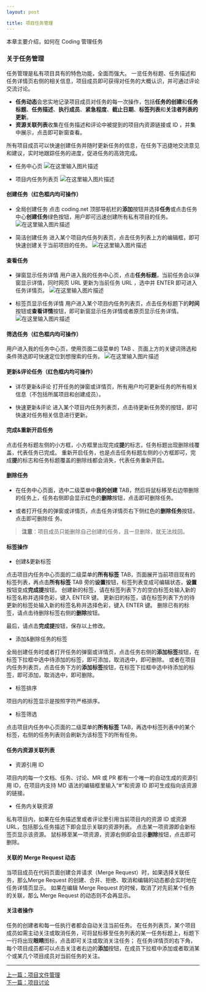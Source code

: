 ```yaml
---
layout: post

title: 项目任务管理
---
```


本章主要介绍，如何在 Coding 管理任务

### 关于任务管理

任务管理是私有项目具有的特色功能，全面而强大。
一览任务标题、任务描述和任务详情页右侧的相关信息，项目成员即可获得对任务的大概认识，并可通过评论交流讨论。


  - **任务动态**会忠实地记录项目成员对任务的每一次操作，包括**任务的创建**和**任务标题**、**任务描述**、**执行成员**、**紧急程度**、**截止日期**、**标签列表**和**关注者列表的更新**。
  - **资源关联列表**收集在任务描述和评论中被提到的项目内资源链接或 ID ，并集中展示，点击即可新窗查看。

所有项目成员可以快速创建任务并随时更新任务的信息，在任务下迅捷地交流意见和建议，实时地跟踪任务的进度，促进任务的高效完成。

 - 任务中心页
![在这里输入图片描述][1]

 - 项目内任务列表页
![在这里输入图片描述][2]

#### 创建任务（红色框内均可操作）
 - 全局创建任务
点击 coding.net 顶部导航栏的**添加**按钮并选择**任务**或点击任务中心**创建任务**绿色按钮，用户即可迅速创建所有私有项目的任务。
![在这里输入图片描述][3]

 - 简洁创建任务
进入某个项目内任务列表页，点击任务列表上方的编辑框，即可快速创建关于当前项目的任务。
![在这里输入图片描述][4]

#### 查看任务
 - 弹窗显示任务详情
用户进入我的任务中心页，点击**任务标题**，当前任务会以弹窗显示详情，同时网页 URL 更新为当前任务 URL ，选中并 ENTER 即可进入任务详情页。
![在这里输入图片描述][5]

 - 标签页显示任务详情
用户进入某个项目内任务列表页，点击任务标题下的**时间**按钮或**查看详情**按钮，即可新窗显示任务详情或者原页显示任务详情。
![在这里输入图片描述][6]

#### 筛选任务（红色框内均可操作）
用户进入我的任务中心页，使用页面二级菜单的 TAB 、页面上方的关键词筛选和条件筛选即可快速定位到想搜索的任务。
![在这里输入图片描述][7]

#### 更新&评论任务（红色框内均可操作）
 - 详尽更新&评论
打开任务的弹窗或详情页，所有用户均可更新任务的所有相关信息（不包括所属项目和创建成员）。

 - 快速更新&评论
进入某个项目内任务列表页，点击待更新任务旁的按钮，即可快速对任务相关信息进行更新。

#### 完成&重新开启任务
点击任务标题左侧的小方框，小方框里出现完成**提**的标志，任务标题出现删除线覆盖，代表任务已完成。
重新开启任务，也是点击任务标题左侧的小方框即可，完成**提**的标志和任务标题覆盖的删除线都会消失，代表任务重新开启。

#### 删除任务
 - 在任务中心页面，选中二级菜单中**我的创建** TAB，然后将鼠标移至右边带删除的任务上，任务右侧即会显示红色的**删除**按钮，点击即可删除任务。

 - 或者打开任务的弹窗或详情页，点击任务详情页右下侧红色的**删除任务**按钮，点击即可删除任
务。

 > **注意**：项目成员只能删除自己创建的任务，且一旦删除，就无法找回。

#### 标签操作

 - 创建&更新标签

点击项目内任务中心页面的二级菜单的**所有标签** TAB，页面展开当前项目现有的标签列表，再点击**所有标签** TAB 旁的**设置**按钮，标签列表变成可编辑状态，**设置**按钮变成**完成提**按钮。
创建新的标签，请在标签列表下方的空白标签处输入新的标签名称并选择色彩，键入 ENTER 键。
更新旧的标签，请在标签列表下方的待更新的标签处输入新的标签名称并选择色彩，键入 ENTER 键。
删除已有的标签，请点击待删除标签右侧的**删除**按钮。

最后，请点击**完成提**按钮，保存以上修改。

 - 添加&删除任务的标签

全局创建任务时或者打开任务的弹窗或详情页，点击任务右侧的**添加标签**按钮，在标签下拉框中选中待添加的标签，即可添加，取消选中，即可删除。
或者在项目内任务列表页，点击任务下方的**添加标签**按钮，在标签下拉框中选中待添加的标签，即可添加，取消选中，即可删除。

 - 标签排序

项目内的标签显示是按照字符严格排序。

 - 标签筛选

点击项目内任务中心页面的二级菜单的**所有标签** TAB，再选中标签列表中的某个标签，右侧的任务列表则会刷新为该标签下的所有任务。

#### 任务内资源关联列表

 - 资源引用 ID

项目内的每一个文档、任务、讨论、MR 或 PR 都有一个唯一的自动生成的资源引用 ID，在项目内支持 MD 语法的编辑框里输入“#”和资源 ID 即可生成指向该资源的链接。

 - 任务内关联资源

私有项目内，如果在任务描述里或者评论里引用当前项目内的资源 ID 或资源 URL，包括那么任务描述下即会显示关联的资源列表。
点击某一项资源即会新标签页显示该资源。
鼠标移至某一项资源，资源右侧即会显示**删除**按钮，点击即可删除。

#### 关联的 Merge Request 动态

当项目成员在代码页面创建合并请求（Merge Request）时，如果选择关联任务，那么Merge Request 的创建、合并、拒绝、取消和编辑的动态都会实时地在任务详情页显示。
如果在编辑 Merge Request 的时候，取消了对先前某个任务的关联，那么 Merge Request 的动态则不会再显示。

#### 关注者操作

任务的创建者和每一任执行者都会自动关注当前任务。
在任务列表页，某个项目成员如需主动关注或取消任务，可将鼠标移至任务列表的某一任务标题上，标题下一行将出现**眼睛**图标，点击即可关注或取消关注任务；
在任务详情页的右下角，每个项目成员都可以点击关注者右边的**添加**按钮，在成员下拉框中添加或者取消某个或某几个项目成员对当前任务的关注。



  [1]: https://dn-coding-net-production-pp.qbox.me/81044532-bd04-4613-ad0d-1bd4af21edab.jpg
  [2]: https://dn-coding-net-production-pp.qbox.me/a961beeb-68ad-4959-a2e9-f9031e13dbbe.png
  [3]: https://dn-coding-net-production-pp.qbox.me/53ab7833-717b-44ac-8d50-f820929fbe87.png
  [4]: https://dn-coding-net-production-pp.qbox.me/6b34f0af-da1c-4bf2-bd2b-f5657d194d87.png
  [5]: https://dn-coding-net-production-pp.qbox.me/087a9444-1b85-4672-b580-86bf55b0120d.png
  [6]: https://dn-coding-net-production-pp.qbox.me/46323ce1-60f7-418b-9e62-3683d19fde90.png
  [7]: https://dn-coding-net-production-pp.qbox.me/81044532-bd04-4613-ad0d-1bd4af21edab.jpg

---


  <div class="footer-nav">
  <div class="left-nav"><i class="fa fa-angle-left"></i><a href="/help/doc/project/files.html">上一篇：项目文件管理</a></div>
  <div class="right-nav"><a href="/help/doc/project/discuss.html">下一篇：项目讨论</a><i class="fa fa-angle-right"></i></div>
  </div>
